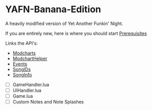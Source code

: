 # YAFN-Banana-Edition

A heavily modified version of Yet Another Funkin' Night.

If you are entirely new, here is where you should start
[Prerequisites](API/Prerequisites.md)

Links the API's:
- [Modcharts](API/Modchart.md)
- [ModchartHelper](API/ModchartHelper.md)
- [Events](API/Events.md)
- [SongIDs](API/SongIDs.md)
- [SongInfo](API/SongInfo.md)
- [ ] GameHandler.lua
- [ ] UIHandler.lua
- [ ] Game.lua
- [ ] Custom Notes and Note Splashes
